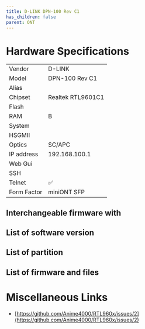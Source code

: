 ```yaml
---
title: D-LINK DPN-100 Rev C1
has_children: false
parent: ONT
---
```


# Hardware Specifications

|             |                   |
| ----------- | ----------------- |
| Vendor      | D-LINK            |
| Model       | DPN-100 Rev C1    |
| Alias       |                   |
| Chipset     | Realtek RTL9601C1 |
| Flash       |                   |
| RAM         | B                 |
| System      |                   |
| HSGMII      |                   |
| Optics      | SC/APC            |
| IP address  | 192.168.100.1     |
| Web Gui     |                   |
| SSH         |                   |
| Telnet      | ✅                |
| Form Factor | miniONT SFP       |


## Interchangeable firmware with
## List of software version
## List of partition
## List of firmware and files
# Miscellaneous Links

- [https://github.com/Anime4000/RTL960x/issues/2](https://github.com/Anime4000/RTL960x/issues/2)

